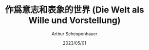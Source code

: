 ---
title: " 作爲意志和表象的世界 (Die Welt als Wille und Vorstellung) "
author: 'Arthur Scheopenhauer'
illustrator: '石冲白'
date: '2023/05/01'
isbn: '978-7-1000-1166-2'
imageDir: '/img/book/covers/book5.jpg'
blockquote: '「」'
---